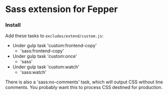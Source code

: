 # Sass extension for Fepper

### Install
Add these tasks to `excludes/extend/custom.js`:

* Under gulp task 'custom:frontend-copy'
  * 'sass:frontend-copy'
* Under gulp task 'custom:once'
  * 'sass'
* Under gulp task 'custom:watch'
  * 'sass:watch'

There is also a 'sass:no-comments' task, which will output CSS without line 
comments. You probably want this to process CSS destined for production.
